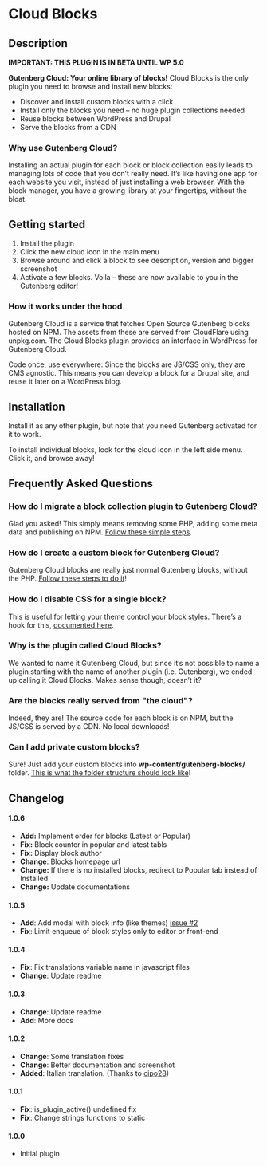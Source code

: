 # Cloud Blocks

## Description

**IMPORTANT: THIS PLUGIN IS IN BETA UNTIL WP 5.0**

**Gutenberg Cloud: Your online library of blocks!** Cloud Blocks is the only plugin you need to browse and install new blocks:

- Discover and install custom blocks with a click
- Install only the blocks you need – no huge plugin collections needed
- Reuse blocks between WordPress and Drupal
- Serve the blocks from a CDN

### Why use Gutenberg Cloud?
Installing an actual plugin for each block or block collection easily leads to managing lots of code that you don’t really need. It’s like having one app for each website you visit, instead of just installing a web browser. With the block manager, you have a growing library at your fingertips, without the bloat. 

## Getting started
1. Install the plugin
2. Click the new cloud icon in the main menu
3. Browse around and click a block to see description, version and bigger screenshot
4. Activate a few blocks. Voila – these are now available to you in the Gutenberg editor!

### How it works under the hood
Gutenberg Cloud is a service that fetches Open Source Gutenberg blocks hosted on NPM. The assets from these are served from CloudFlare using unpkg.com. The Cloud Blocks plugin provides an interface in WordPress for Gutenberg Cloud.

Code once, use everywhere: Since the blocks are JS/CSS only, they are CMS agnostic. This means you can develop a block for a Drupal site, and reuse it later on a WordPress blog.

## Installation
Install it as any other plugin, but note that you need Gutenberg activated for it to work.

To install individual blocks, look for the cloud icon in the left side menu. Click it, and browse away!

## Frequently Asked Questions

### How do I migrate a block collection plugin to Gutenberg Cloud?
Glad you asked! This simply means removing some PHP, adding some meta data and publishing on NPM. [Follow these simple steps](https://github.com/front/cloud-blocks/blob/master/docs/migrate-block.md).

### How do I create a custom block for Gutenberg Cloud?
Gutenberg Cloud blocks are really just normal Gutenberg blocks, without the PHP. [Follow these steps to do it](https://github.com/front/cloud-blocks/blob/master/docs/create-block.md)!

### How do I disable CSS for a single block?
This is useful for letting your theme control your block styles. There’s a hook for this, [documented here](https://github.com/front/cloud-blocks/blob/master/docs/hooks.md).

### Why is the plugin called Cloud Blocks?
We wanted to name it Gutenberg Cloud, but since it’s not possible to name a plugin starting with the name of another plugin (i.e. Gutenberg), we ended up calling it Cloud Blocks. Makes sense though, doesn’t it?

### Are the blocks really served from "the cloud"?
Indeed, they are! The source code for each block is on NPM, but the JS/CSS is served by a CDN. No local downloads!

### Can I add private custom blocks?
Sure! Just add your custom blocks into **wp-content/gutenberg-blocks/** folder. [This is what the folder structure should look like](https://github.com/front/cloud-blocks/blob/master/docs/private-blocks.md)!


## Changelog

#### 1.0.6
* **Add:** Implement order for blocks (Latest or Popular)
* **Fix:** Block counter in popular and latest tabls
* **Fix:** Display block author
* **Change**: Blocks homepage url 
* **Change:** If there is no installed blocks, redirect to Popular tab instead of Installed
* **Change:** Update documentations

#### 1.0.5
* **Add**: Add modal with block info (like themes) [issue #2](https://github.com/front/cloud-blocks/issues/2)
* **Fix**: Limit enqueue of block styles only to editor or front-end

#### 1.0.4
* **Fix**: Fix translations variable name in javascript files
* **Change**: Update readme

#### 1.0.3
* **Change**: Update readme
* **Add**: More docs

#### 1.0.2
* **Change**: Some translation fixes
* **Change**: Better documentation and screenshot
* **Added**: Italian translation. (Thanks to [cipo28](https://github.com/front/cloud-blocks/pull/1))

#### 1.0.1
* **Fix**: is_plugin_active() undefined fix
* **Fix**: Change strings functions to static

#### 1.0.0
* Initial plugin
